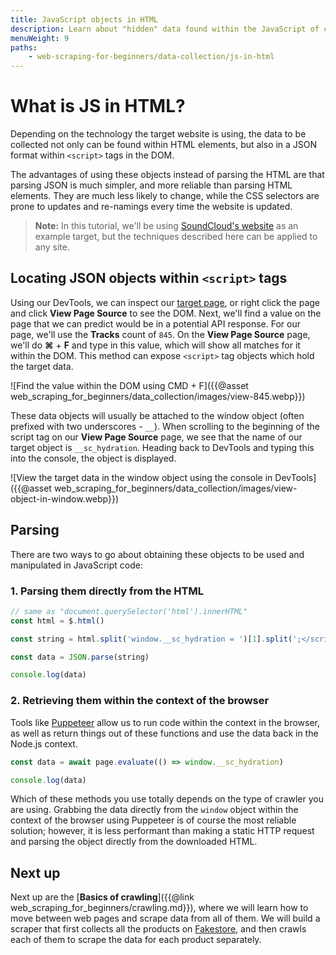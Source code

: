 ```yaml
---
title: JavaScript objects in HTML
description: Learn about "hidden" data found within the JavaScript of certain pages, which can increase the scraper reliability and improve your development experience.
menuWeight: 9
paths:
    - web-scraping-for-beginners/data-collection/js-in-html
---
```


# [](#what-is-js-in-html) What is JS in HTML?

Depending on the technology the target website is using, the data to be collected not only can be found within HTML elements, but also in a JSON format within `<script>` tags in the DOM.

The advantages of using these objects instead of parsing the HTML are that parsing JSON is much simpler, and more reliable than parsing HTML elements. They are much less likely to change, while the CSS selectors are prone to updates and re-namings every time the website is updated.

> **Note:** In this tutorial, we'll be using [SoundCloud's website](https://soundcloud.com) as an example target, but the techniques described here can be applied to any site.

## [](#locating-json-in-html) Locating JSON objects within `<script>` tags

Using our DevTools, we can inspect our [target page](https://soundcloud.com/tiesto/tracks), or right click the page and click **View Page Source** to see the DOM. Next, we'll find a value on the page that we can predict would be in a potential API response. For our page, we'll use the **Tracks** count of `845`. On the **View Page Source** page, we'll do **⌘** + **F** and type in this value, which will show all matches for it within the DOM. This method can expose `<script>` tag objects which hold the target data.

![Find the value within the DOM using CMD + F]({{@asset web_scraping_for_beginners/data_collection/images/view-845.webp}})

These data objects will usually be attached to the window object (often prefixed with two underscores - `__`). When scrolling to the beginning of the script tag on our **View Page Source** page, we see that the name of our target object is `__sc_hydration`. Heading back to DevTools and typing this into the console, the object is displayed.

![View the target data in the window object using the console in DevTools]({{@asset web_scraping_for_beginners/data_collection/images/view-object-in-window.webp}})

## [](#parsing-objects) Parsing

There are two ways to go about obtaining these objects to be used and manipulated in JavaScript code:

### 1. Parsing them directly from the HTML

```JavaScript
// same as "document.querySelector('html').innerHTML"
const html = $.html()

const string = html.split('window.__sc_hydration = ')[1].split(';</script>')[0]

const data = JSON.parse(string)

console.log(data)
```

### 2. Retrieving them within the context of the browser

Tools like [Puppeteer](https://github.com/puppeteer/puppeteer) allow us to run code within the context in the browser, as well as return things out of these functions and use the data back in the Node.js context.

```JavaScript
const data = await page.evaluate(() => window.__sc_hydration)

console.log(data)
```

Which of these methods you use totally depends on the type of crawler you are using. Grabbing the data directly from the `window` object within the context of the browser using Puppeteer is of course the most reliable solution; however, it is less performant than making a static HTTP request and parsing the object directly from the downloaded HTML.

## [](#next) Next up

Next up are the [**Basics of crawling**]({{@link web_scraping_for_beginners/crawling.md}}), where we will learn how to move between web pages and scrape data from all of them. We will build a scraper that first collects all the products on [Fakestore](https://demo-webstore.apify.org/), and then crawls each of them to scrape the data for each product separately.
